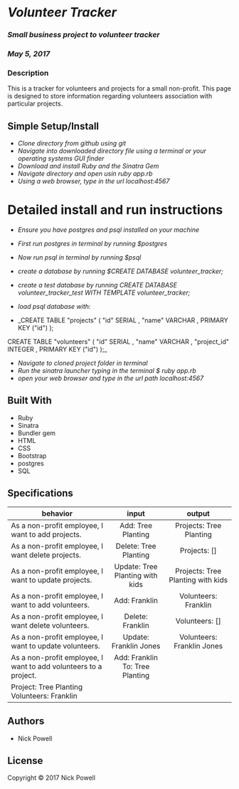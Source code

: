 # _Volunteer Tracker_

### _Small business project to volunteer tracker_
### _May 5, 2017_


### Description

This is a tracker for volunteers and projects for a small non-profit. This page is designed to store information regarding volunteers association with particular projects.

## Simple Setup/Install

* _Clone directory from github using git_
* _Navigate into downloaded directory file using a terminal or your operating systems GUI finder_
* _Download and install Ruby and the Sinatra Gem_
* _Navigate directory and open usin ruby app.rb_
* _Using a web browser, type in the url localhost:4567_

# Detailed install and run instructions

* _Ensure you have postgres and psql installed on your machine_
* _First run postgres in terminal by running $postgres_
* _Now run psql in terminal by running $psql_
* _create a database by running $CREATE DATABASE volunteer_tracker;_
* _create a test database by running CREATE DATABASE volunteer_tracker_test WITH TEMPLATE volunteer_tracker;_

* _load psql database with:_
* _CREATE TABLE "projects" (
"id"  SERIAL ,
"name" VARCHAR ,
PRIMARY KEY ("id")
);

CREATE TABLE "volunteers" (
"id"  SERIAL ,
"name" VARCHAR ,
"project_id" INTEGER ,
PRIMARY KEY ("id")
);_

* _Navigate to cloned project folder in terminal_
* _Run the sinatra launcher typing in the terminal $ ruby app.rb_
* _open your web browser and type in the url path localhost:4567_

## Built With

* Ruby
* Sinatra
* Bundler gem
* HTML
* CSS
* Bootstrap
* postgres
* SQL



## Specifications

| behavior |  input   |  output  |
|----------|:--------:|:--------:|
|As a non-profit employee, I want to add projects.|Add: Tree Planting|Projects: Tree Planting|
|As a non-profit employee, I want delete projects.|Delete: Tree Planting|Projects: []|
|As a non-profit employee, I want to update projects.|Update: Tree Planting with kids|Projects: Tree Planting with kids|
|As a non-profit employee, I want to add volunteers.|Add: Franklin|Volunteers: Franklin|
|As a non-profit employee, I want delete volunteers.|Delete: Franklin|Volunteers: []|
|As a non-profit employee, I want to update volunteers.|Update: Franklin Jones|Volunteers: Franklin Jones|
|As a non-profit employee, I want to add volunteers to a project.|Add: Franklin To: Tree Planting|
|Project: Tree Planting Volunteers: Franklin|
## Authors

* Nick Powell

## License

Copyright © 2017 Nick Powell
